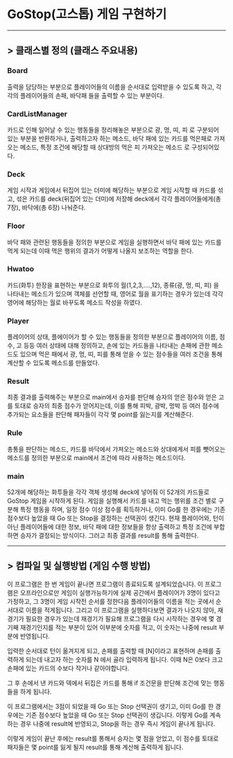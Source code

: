 
# GoStop(고스톱) 게임 구현하기
-----------------------------------------
## > 클래스별 정의 (클래스 주요내용)

### Board
  출력을 담당하는 부분으로 
  플레이어들의 이름을 순서대로 입력받을 수 있도록 하고,
  각각의 플레이어들의 손패, 바닥패 들을 출력할 수 있는 부분이다.

### CardListManager
  카드로 인해 일어날 수 있는 행동들을 정리해놓은 부분으로
  광, 멍, 띠, 피 로 구분되어 있는 부분을 반환하거나, 출력하고자 하는 메소드,
  바닥 패에 있는 카드를 먹은패로 가져오는 메소드, 
  특정 조건에 해당할 때 상대방의 먹은 피 가져오는 메소드 로 구성되어있다.

### Deck
  게임 시작과 게임에서 뒤집어 있는 더미에 해당하는 부분으로
  게임 시작할 때 카드를 섞고, 섞은 카드를 deck(뒤집어 있는 더미)에 저장해 
  deck에서 각각 플레이어들에게(총 7장), 바닥에(총 6장) 나눠준다.

### Floor 
  바닥 패와 관련된 행동들을 정의한 부분으로
  게임을 실행하면서 바닥 패에 있는 카드를 먹게 되는데 
  이때 먹은 행위의 결과가 어떻게 나올지 보조하는 역할을 한다.

### Hwatoo
  카드(화투) 한장을 표현하는 부분으로
  화투의 월(1,2,3,....,12), 종류(광, 멍, 띠, 피) 을 나타내는 메소드가 있으며
  객체를 선언할 때, 영어로 월을 표기하는 경우가 있는데
  각각 영어에 해당하는 월로 바꾸도록 메소드 작성을 하였다.

### Player
  플레이어의 상태, 플에이어가 할 수 있는 행동들을 정의한 부분으로
  플레이어의 이름, 점수, 고 등등 여러 상태에 대해 정의하고,
  손에 있는 카드들을 나타내는 손패에 관한 메소드도 있으며
  먹은 패에서 광, 멍, 띠, 피를 통해 얻을 수 있는 점수들을
  여러 조건을 통해 계산할 수 있도록 메소드를 만들었다.

### Result 
  최종 결과를 출력해주는 부분으로
  main에서 승자를 판단해 승자의 얻은 점수와 얻은 고 를 토대로 
  승자의 최종 점수가 얻어지는데,
  이를 통해 피박, 광박, 멍박 등 여러 점수에 추가되는 요소들을 판단해
  패자들이 각각 몇 point를 잃는지를 계산해준다.

### Rule
  총통을 판단하는 메소드, 카드를 바닥에서 가져오는 메소드와
  상대에게서 피를  뺏어오는 메소드를 정의한 부분으로
  main에서 조건에 따라 사용하는 메소드이다.

### main
  52개에 해당하는 화투들을 각각 객체 생성해 deck에 넣어줘
  이 52개의 카드들로 GoStop 게임을 시작하게 된다.
  게임을 실행해서 카드를 내고 먹는 행위를 조건 별로 구분해 
  특정 행동을 하며, 일정 점수 이상 점수를 획득하거나,
  이미 Go를 한 경우에는 기존 점수보다 높았을 때 Go 또는 Stop을 결정하는 선택권이 생긴다.
  현재 플레이어와, 턴이 아닌 플레이어들에 대한 정보, 바닥 패에 대한 정보들을 항상 출력하고
  특정 조건에 부합하면 승자가 결정되는 방식이다.
  그러고 최종 결과를 result를 통해 출력한다.

-----------------------------------------
## > 컴파일 및 실행방법 (게임 수행 방법)

이 프로그램은 한 번 게임이 끝나면 프로그램이 종료되도록 설계되었습니다.
이 프로그램은 오프라인으로만 게임이 실행가능하기에
실제 공간에서 플레이어가 3명이 있다고 가정하고, 그 3명이 게임 시작전 순서를 정한다음
플레이어들의 이름을 적는 곳에서 순서대로 이름을 적게됩니다.
그리고 이 프로그램을 실행하다보면 결과가 나오지 않아, 재경기가 필요한 경우가 있는데
재경기가 필요해 프로그램을 다시 시작하는 경우에 
몇 경기째 재경기인지를 적는 부분이 있어 이부분에 숫자를 적고,
이 숫자는 나중에 result 부분에 반영됩니다.

입력한 순서대로 턴이 옮겨지게 되고,
손패를 출력할 때 [N]이라고 표현하며 손패를 출력하게 되는데
내고자 하는 숫자를 N 에서 골라 입력하게 됩니다.
이때 N은 0보다 크고 손패에 있는 카드의 수보다 작거나 같아야합니다.

그 후 손에서 낸 카드와 덱에서 뒤집은 카드를 통해
if 조건문을 판단해 조건에 맞는 행동들을 하게 됩니다.

이 프로그램에서는 3점이 되었을 때 Go 또는 Stop 선택권이 생기고,
이미 Go를 한 경우에는 기존 점수보다 높았을 때 Go 또는 Stop 선택권이 생깁니다.
이렇게 Go를 계속하는 경우 나중에 result에 반영되고, Stop을 하는 경우 
즉시 게임이 끝나게 됩니다.

이렇게 게임이 끝난 후에는 result를 통해서 승자는 몇 점을 얻었고,
이 점수를 토대로 패자들은 몇 point를 잃게 될지 result를 통해 계산해 출력하게 됩니다.

